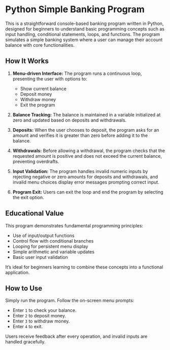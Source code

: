 # Python Simple Banking Program

This is a straightforward console-based banking program written in Python, designed for beginners to understand basic programming concepts such as input handling, conditional statements, loops, and functions. The program simulates a simple banking system where a user can manage their account balance with core functionalities.

## How It Works

1. **Menu-driven Interface:** The program runs a continuous loop, presenting the user with options to:
   - Show current balance
   - Deposit money
   - Withdraw money
   - Exit the program

2. **Balance Tracking:** The balance is maintained in a variable initialized at zero and updated based on deposits and withdrawals.

3. **Deposits:** When the user chooses to deposit, the program asks for an amount and verifies it is greater than zero before adding it to the balance.

4. **Withdrawals:** Before allowing a withdrawal, the program checks that the requested amount is positive and does not exceed the current balance, preventing overdrafts.

5. **Input Validation:** The program handles invalid numeric inputs by rejecting negative or zero amounts for deposits and withdrawals, and invalid menu choices display error messages prompting correct input.

6. **Program Exit:** Users can exit the loop and end the program by selecting the exit option.

## Educational Value

This program demonstrates fundamental programming principles:
- Use of input/output functions
- Control flow with conditional branches
- Looping for persistent menu display
- Simple arithmetic and variable updates
- Basic user input validation

It’s ideal for beginners learning to combine these concepts into a functional application.

## How to Use

Simply run the program. Follow the on-screen menu prompts:
- Enter `1` to check your balance.
- Enter `2` to deposit money.
- Enter `3` to withdraw money.
- Enter `4` to exit.

Users receive feedback after every operation, and invalid inputs are handled gracefully.
